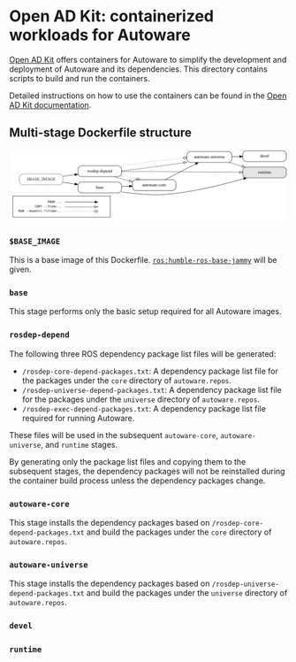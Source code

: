 # Open AD Kit: containerized workloads for Autoware

[Open AD Kit](https://autoware.org/open-ad-kit/) offers containers for Autoware to simplify the development and deployment of Autoware and its dependencies. This directory contains scripts to build and run the containers.

Detailed instructions on how to use the containers can be found in the [Open AD Kit documentation](https://autowarefoundation.github.io/autoware-documentation/main/installation/autoware/docker-installation/).

## Multi-stage Dockerfile structure

![](./img/Dockerfile.svg)

### `$BASE_IMAGE`

This is a base image of this Dockerfile. [`ros:humble-ros-base-jammy`](https://hub.docker.com/_/ros/tags?page=&page_size=&ordering=&name=humble-ros-base-jammy) will be given.

### `base`

This stage performs only the basic setup required for all Autoware images.

### `rosdep-depend`

The following three ROS dependency package list files will be generated:
- `/rosdep-core-depend-packages.txt`: A dependency package list file for the packages under the `core` directory of `autoware.repos`.
- `/rosdep-universe-depend-packages.txt`: A dependency package list file for the packages under the `universe` directory of `autoware.repos`.
- `/rosdep-exec-depend-packages.txt`: A dependency package list file required for running Autoware.

These files will be used in the subsequent `autoware-core`, `autoware-universe`, and `runtime` stages.

By generating only the package list files and copying them to the subsequent stages, the dependency packages will not be reinstalled during the container build process unless the dependency packages change.

### `autoware-core`

This stage installs the dependency packages based on `/rosdep-core-depend-packages.txt` and build the packages under the `core` directory of `autoware.repos`.

### `autoware-universe`

This stage installs the dependency packages based on `/rosdep-universe-depend-packages.txt` and build the packages under the `universe` directory of `autoware.repos`.

### `devel`

### `runtime`
